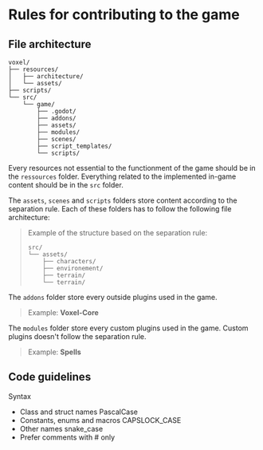 # Rules for contributing to the game

## File architecture
```text
voxel/
├── resources/
│   ├── architecture/
│   └── assets/
├── scripts/
└── src/
    └── game/
        ├── .godot/
        ├── addons/
        ├── assets/
        ├── modules/
        ├── scenes/
        ├── script_templates/
        └── scripts/
```

Every resources not essential to the functionment of the game should be in the ```ressources``` folder. 
Everything related to the implemented in-game content should be in the ```src``` folder.

The ```assets```, ```scenes``` and ```scripts``` folders store content according to the separation rule. Each of these folders has to follow the following file architecture:  
> Example of the structure based on the separation rule:
> ```text
> src/
> └── assets/
>     ├── characters/
>     ├── environement/
>     ├── terrain/
>     └── terrain/
> ```

The ```addons``` folder store every outside plugins used in the game.
> Example: **Voxel-Core**

The ```modules``` folder store every custom plugins used in the game. Custom plugins doesn't follow the separation rule.
> Example: **Spells**

## Code guidelines

Syntax
- Class and struct names PascalCase
- Constants, enums and macros CAPSLOCK_CASE
- Other names snake_case
- Prefer comments with # only